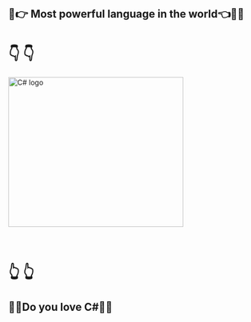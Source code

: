 ## :muscle::point_right: Most powerful language in the world:point_left::muscle::stuck_out_tongue_winking_eye:  

#                           :point_down:  :point_down:
<p align="left" > <img src="https://interset.co.th/wp-content/uploads/2018/07/27_c-sharp-logo-filled.png" alt="C# logo" style="float:center; margin-right:25px;" width="350" height="300"></p><br/>

# :point_up_2:   :point_up_2: 

 ## :blue_heart::green_heart:Do you love C#:green_heart::blue_heart:
